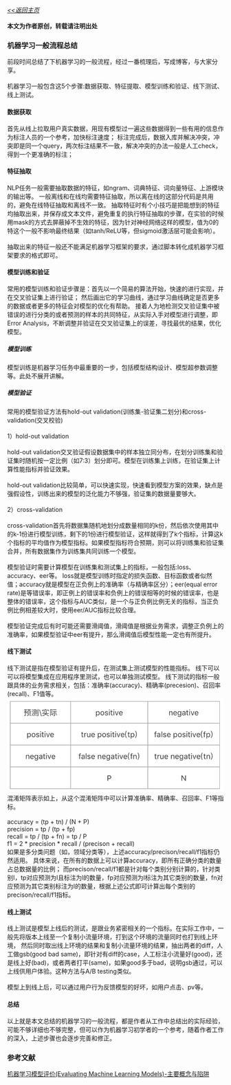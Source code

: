 [*<<返回主页*](../index.md)<br><br>
**本文为作者原创，转载请注明出处**<br>
### 机器学习一般流程总结
前段时间总结了下机器学习的一般流程，经过一番梳理后，写成博客，与大家分享。<br><br>
机器学习一般包含这5个步骤:数据获取、特征提取、模型训练和验证、线下测试、线上测试。<br>
#### 数据获取
首先从线上拉取用户真实数据，用现有模型过一遍这些数据得到一些有用的信息作为标注人员的一个参考，加快标注速度；
标注完成后，数据入库并解决冲突，冲突即是同一个query，两次标注结果不一致，解决冲突的办法一般是人工check，得到一个更准确的标注；<br>
#### 特征抽取
NLP任务一般需要抽取数据的特征，如ngram、词典特征、词向量特征、上游模块的输出等。
一般离线和在线均需要特征抽取，所以离在线的这部分代码是共用的，避免在线特征抽取和离线不一致。
抽取特征时有个小技巧是把能想到的特征均抽取出来，并保存成文本文件，避免重复的执行特征抽取的步骤，在实验的时候用mask的方式去屏蔽掉不生效的特征，因为针对神经网络这样的模型，值为0的特这个一般不影响最终结果（如tanh/ReLU等，但sigmoid激活层可能会影响）。<br><br>
抽取出来的特征一般还不能满足机器学习框架的要求，通过脚本转化成机器学习框架要求的格式即可。<br>
#### 模型训练和验证
常用的模型训练和验证步骤是：首先以一个简易的算法开始，快速的进行实现，并在交叉验证集上进行验证；
然后画出它的学习曲线，通过学习曲线确定是否更多的数据或者更多的特征会对模型的优化有帮助。
接着人为地检测交叉验证集中被错误的进行分类的或者预测的样本的共同特征，从实际入手对模型进行调整，即Error Analysis，不断调整并验证在交叉验证集上的误差，寻找最优的结果，优化模型。<br>
##### 模型训练
模型训练是机器学习任务中最重要的一步，包括模型结构设计、模型超参数调整等。此处不展开讲解。<br>
##### 模型验证
常用的模型验证方法有hold-out validation(训练集-验证集二划分)和cross-validation(交叉校验)<br><br>
1）hold-out validation<br><br>
hold-out validation交叉验证假设数据集中的样本独立同分布，在划分训练集和验证集时随机按一定比例（如7:3）划分即可。模型在训练集上训练，在验证集上计算性能指标并验证效果。<br><br>
hold-out validation比较简单，可以快速实现，快速看到模型方案的效果，缺点是强假设性，训练出来的模型的泛化能力不够强，验证集的数据量要够大。<br><br>
2）cross-validation<br><br>
cross-validation首先将数据集随机地划分成数量相同的k份，然后依次使用其中的k-1份进行模型训练，剩下的1份进行模型验证，这样就得到了k个指标，计算这k个指标的平均值作为模型指标。如果模型指标符合预期，则可以将训练集和验证集合并，所有数据集作为训练集共同训练一个模型。<br><br>
模型验证时需要计算模型在训练集和测试集上的指标，一般包括:loss、accuracy、eer等。
loss就是模型训练时指定的损失函数、目标函数或者似然值；accuracy就是模型在正负例上的准确率（与精确率区分）；eer(equal error rate)是等错误率，即正例上的错误率和负例上的错误相等的时候的错误率，也是整体的错误率，这个指标与AUC类似，是一个与正负例比例无关的指标，当正负例比例相差较大时，使用eer/AUC指标比较合理。<br><br>
模型验证完成后有时可能还需要滑阈值，滑阈值是根据业务需求，调整正负例上的准确率，如果模型验证中eer有提升，那么滑阈值后模型性能一定也有所提升。<br>
#### 线下测试
线下测试是指在模型验证有提升后，在测试集上测试模型的性能指标。
线下可以可以将模型集成在应用程序里测试，也可以单独测试模型。
线下测试的指标一般跟具体的业务需求相关，包括：准确率(accuracy)、精确率(precesion)、召回率(recall)、F1值等。<br>
![mix matrix](../images/NLP/3_ml_process/mix_matrix.png)<br>
混淆矩阵表示如上，从这个混淆矩阵中可以计算准确率、精确率、召回率、F1等指标。<br><br>
accuracy = (tp + tn) / (N + P)<br>
precision = tp / (tp + fp)<br>
recall = tp / (tp + fn) = tp / P<br>
f1 = 2 * precision * recall / (precison + recall)<br>
如果是多分类问题（如，领域分类等），上述accuracy/precison/recall/f1指标仍然适用。
具体来说，在所有的数据上可以计算accuracy，即所有正确分类的数量占总数据量的比例；
而precison/recall/f1都是针对每个类别分别计算的，针对类别l，tp对应预测为l且标注为l的数量，fp对应预测为l标注为其它类别的数量，fn对应预测为其它类别标注为l的数量，根据上述公式即可计算出每个类别的precison/recall/f1指标。<br>
#### 线上测试
线上测试是模型上线后的测试，是跟业务紧密相关的一个指标。在实际工作中，一般先将版本上线至一个复制小流量环境，打到这个环境的流量同时也打到线上环境，
然后同时取出线上环境的结果和复制小流量环境的结果，抽出两者的diff，人工做gsb(good bad same)，即针对有diff的case，人工标注小流量好(good)，还是线上好(bad)，或者两者打平(same)，如果good多于bad，说明gsb通过，可以上线供用户体验。这种方法与A/B testing类似。<br><br>
模型上到线上后，可以通过用户行为反馈模型的好坏，如用户点击、pv等。<br>
#### 总结
以上就是本文总结的机器学习的一般流程，都是作者从工作中总结出的实际经验，可能不够详细也不够完整，但可以作为机器学习初学者的一个参考，随着作者工作的深入，上述步骤也会逐步完善和修正。<br>
### 参考文献
[机器学习模型评价(Evaluating Machine Learning Models)-主要概念与陷阱](https://blog.csdn.net/heyongluoyao8/article/details/49408319)

